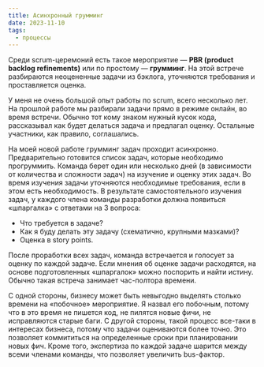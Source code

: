 ```yaml
---
title: Асинхронный грумминг
date: 2023-11-10
tags:
  - процессы
---
```


Среди scrum-церемоний есть такое мероприятие — **PBR (product backlog refinements)** или по простому — **грумминг**. На этой встрече разбираются неоцененные задачи из бэклога, уточняются требования и проставляется оценка.

У меня не очень большой опыт работы по scrum, всего несколько лет. На прошлой работе мы разбирали задачи прямо в режиме онлайн, во время встречи. Обычно тот кому знаком нужный кусок кода, рассказывал как будет делаться задача и предлагал оценку. Остальные участники, как правило, соглашались.

На моей новой работе грумминг задач проходит асинхронно. Предварительно готовится список задач, которые необходимо прогруммить. Команда берет один или несколько дней (в зависимости от количества и сложности задач) на изучение и оценку этих задач. Во время изучения задачи уточняются необходимые требования, если в этом есть необходимость. В результате самостоятельного изучения задач, у каждого члена команды разработки должна появиться «шпаргалка» с ответами на 3 вопроса:

- Что требуется в задаче?
- Как я буду делать эту задачу (схематично, крупными мазками)?
- Оценка в story points.

После проработки всех задач, команда встречается и голосует за оценку по каждой задаче. Если мнения об оценке задачи расходятся, на основе подготовленных «шпаргалок» можно поспорить и найти истину. Обычно такая встреча занимает час-полтора времени.

С одной стороны, бизнесу может быть невыгодно выделять столько времени на «побочное» мероприятие. Я назвал его побочным, потому что в это время не пишется код, не пилятся новые фичи, не исправляются старые баги. С другой стороны, такой процесс все-таки в интересах бизнеса, потому что задачи оцениваются более точно. Это позволяет коммититься на определенные сроки при планировании новых фич. Кроме того, экспертиза по каждой задаче шарится между всеми членами команды, что позволяет увеличить bus-фактор.
